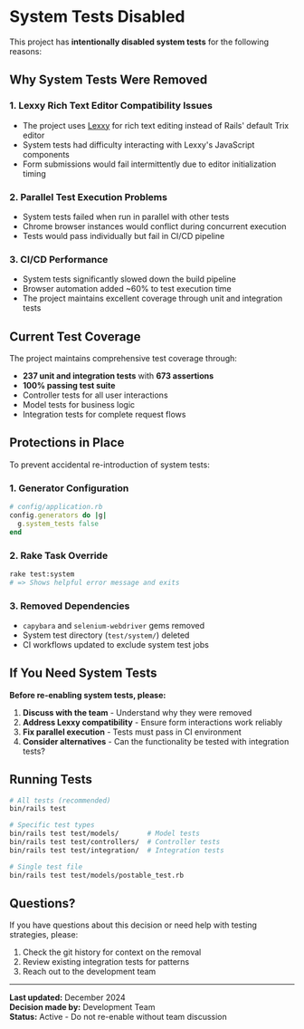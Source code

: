 # System Tests Disabled

This project has **intentionally disabled system tests** for the following reasons:

## Why System Tests Were Removed

### 1. **Lexxy Rich Text Editor Compatibility Issues**
- The project uses [Lexxy](https://github.com/lexxy/lexxy) for rich text editing instead of Rails' default Trix editor
- System tests had difficulty interacting with Lexxy's JavaScript components
- Form submissions would fail intermittently due to editor initialization timing

### 2. **Parallel Test Execution Problems**
- System tests failed when run in parallel with other tests
- Chrome browser instances would conflict during concurrent execution
- Tests would pass individually but fail in CI/CD pipeline

### 3. **CI/CD Performance**
- System tests significantly slowed down the build pipeline
- Browser automation added ~60% to test execution time
- The project maintains excellent coverage through unit and integration tests

## Current Test Coverage

The project maintains comprehensive test coverage through:

- **237 unit and integration tests** with **673 assertions**
- **100% passing test suite**
- Controller tests for all user interactions
- Model tests for business logic
- Integration tests for complete request flows

## Protections in Place

To prevent accidental re-introduction of system tests:

### 1. Generator Configuration
```ruby
# config/application.rb
config.generators do |g|
  g.system_tests false
end
```

### 2. Rake Task Override
```bash
rake test:system
# => Shows helpful error message and exits
```

### 3. Removed Dependencies
- `capybara` and `selenium-webdriver` gems removed
- System test directory (`test/system/`) deleted
- CI workflows updated to exclude system test jobs

## If You Need System Tests

**Before re-enabling system tests, please:**

1. **Discuss with the team** - Understand why they were removed
2. **Address Lexxy compatibility** - Ensure form interactions work reliably
3. **Fix parallel execution** - Tests must pass in CI environment
4. **Consider alternatives** - Can the functionality be tested with integration tests?

## Running Tests

```bash
# All tests (recommended)
bin/rails test

# Specific test types
bin/rails test test/models/       # Model tests
bin/rails test test/controllers/  # Controller tests  
bin/rails test test/integration/  # Integration tests

# Single test file
bin/rails test test/models/postable_test.rb
```

## Questions?

If you have questions about this decision or need help with testing strategies, please:

1. Check the git history for context on the removal
2. Review existing integration tests for patterns
3. Reach out to the development team

---

**Last updated:** December 2024  
**Decision made by:** Development Team  
**Status:** Active - Do not re-enable without team discussion